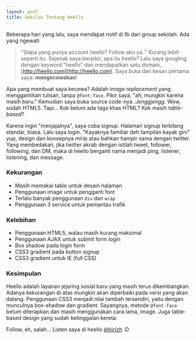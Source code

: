 ```yaml
---
layout: post
title: Sekilas Tentang Heello
---
```


Beberapa hari yang lalu, saya mendapat notif di fb dari group sekolah. Ada yang ngewall: 
> "Siapa yang punya account heello? Follow aku ya.." 
Kurang lebih seperti itu. Sejenak saya berpikir, apa itu heello? Lalu saya googling dengan keyword "heello" dan mendapatkan satu domain, [http://heello.com](http://heello.com). Saya buka dan kesan pertama saya: **mengecewakan**!

Apa yang membuat saya kecewa? Adalah _image replacement_ yang menggantikan tulisan, tanpa `@font-face`. Pikir saya, "ah, mungkin karena masih baru." Kemudian saya buka source code-nya. _Jenggjengg_. Wow, sudah HTML5. Tapi... Kok belum ada tags khas HTML? Kok masih _table-based_?

Karena ingin "menjajalnya", saya coba signup. Halaman signup terbilang standar, biasa. Lalu saya login. "Kayaknya familiar deh tampilan kayak gini" _yup_, design dan konsepnya mirip atau bahkan hampir sama dengan twitter. Yang membedakan, jika twitter akrab dengan istilah tweet, follower, following, dan DM, maka di heello berganti nama menjadi ping, listener, listening, dan message.

### Kekurangan
* Masih memakai table untuk desain halaman
* Penggunaan image untuk pengganti font
* Terlalu banyak penggunaan `div` dan `wrap`
* Penggunaan 3 service untuk pemantau trafik

### Kelebihan
* Penggunaan HTML5, walau masih kurang maksimal
* Penggunaan AJAX untuk submit form login
* Box shadow pada login form
* CSS3 gradient pada button signup
* CSS3 gradient untuk IE (full CSS)

### Kesimpulan
Heello adalah layanan jejaring sosial baru yang masih terus dikembangkan. Adanya kekurangan di atas mungkin akan diperbaiki pada versi yang akan datang. Penggunaan CSS3 menjadi nilai tambah tersendiri, yaitu dengan munculnya box-shadow dan gradient. Sayangnya, metode `@font-face` belum diterapkan dan masih menggunakan cara lama, image. Juga table-based design yang sudah ketinggalan kereta.

Follow, eh, salah... Listen saya di heello [@hirizh](http://heello.com/hirizh "hirizh @heello") :D
